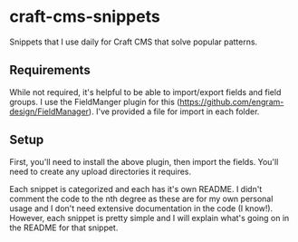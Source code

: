 # craft-cms-snippets
Snippets that I use daily for Craft CMS that solve popular patterns.

## Requirements
While not required, it's helpful to be able to import/export fields and field groups. I use the FieldManger plugin for this (https://github.com/engram-design/FieldManager). I've provided a file for import in each folder.

## Setup
First, you'll need to install the above plugin, then import the fields. You'll need to create any upload directories it requires.

Each snippet is categorized and each has it's own README. I didn't comment the code to the nth degree as these are for my own personal usage and I don't need extensive documentation in the code (I know!). However, each snippet is pretty simple and I will explain what's going on in the README for that snippet.

